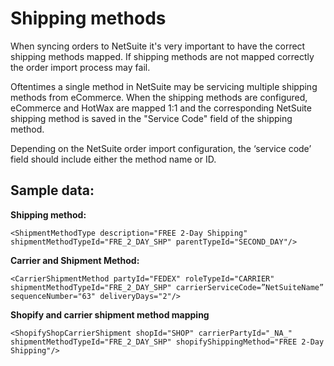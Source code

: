 # Shipping methods

When syncing orders to NetSuite it's very important to have the correct shipping methods mapped. If shipping methods are not mapped correctly the order import process may fail.

Oftentimes a single method in NetSuite may be servicing multiple shipping methods from eCommerce. When the shipping methods are configured, eCommerce and HotWax are mapped 1:1 and the corresponding NetSuite shipping method is saved in the "Service Code" field of the shipping method.

Depending on the NetSuite order import configuration, the ‘service code’ field should include either the method name or ID.

## Sample data:

**Shipping method:**
```
<ShipmentMethodType description="FREE 2-Day Shipping" shipmentMethodTypeId="FRE_2_DAY_SHP" parentTypeId="SECOND_DAY"/>
```
**Carrier and Shipment Method:**
```
<CarrierShipmentMethod partyId="FEDEX" roleTypeId="CARRIER" shipmentMethodTypeId="FRE_2_DAY_SHP" carrierServiceCode=”NetSuiteName” sequenceNumber="63" deliveryDays="2"/>
```
**Shopify and carrier shipment method mapping**
```
<ShopifyShopCarrierShipment shopId="SHOP" carrierPartyId="_NA_" shipmentMethodTypeId="FRE_2_DAY_SHP" shopifyShippingMethod="FREE 2-Day Shipping"/>
```
